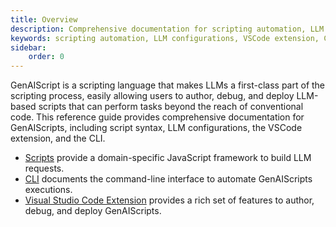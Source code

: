 ```yaml
---
title: Overview
description: Comprehensive documentation for scripting automation, LLM configurations, and developer tools including a VSCode extension and CLI for codebase AI transformations.
keywords: scripting automation, LLM configurations, VSCode extension, CLI, codebase AI
sidebar:
    order: 0
---
```


GenAIScript is a scripting language that makes LLMs a first-class part of the scripting process, easily allowing users to author, debug, and deploy LLM-based scripts that can perform tasks beyond the reach of conventional code. This reference guide provides comprehensive documentation for GenAIScripts, including script syntax, LLM configurations, the VSCode extension, and the CLI.

-   [Scripts](./scripts) provide a domain-specific JavaScript framework to build LLM requests.
-   [CLI](./cli) documents the command-line interface to automate GenAIScripts executions.
-   [Visual Studio Code Extension](./vscode) provides a rich set of features to author, debug, and deploy GenAIScripts.

